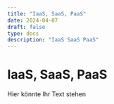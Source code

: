 ```yaml
---
title: "IaaS, SaaS, PaaS"
date: 2024-04-07
draft: false
type: docs
description: "IaaS SaaS PaaS"
---
```


# IaaS, SaaS, PaaS

Hier könnte Ihr Text stehen
